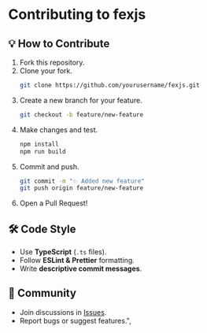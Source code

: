 # Contributing to fexjs

## 💡 How to Contribute
1. Fork this repository.
2. Clone your fork.
   ```sh
   git clone https://github.com/yourusername/fexjs.git
   ```
3. Create a new branch for your feature.
   ```sh
   git checkout -b feature/new-feature
   ```
4. Make changes and test.
   ```sh
   npm install
   npm run build
   ```
5. Commit and push.
   ```sh
   git commit -m "✨ Added new feature"
   git push origin feature/new-feature
   ```
6. Open a Pull Request!

## 🛠 Code Style
- Use **TypeScript** (`.ts` files).
- Follow **ESLint & Prettier** formatting.
- Write **descriptive commit messages**.

## 🤝 Community
- Join discussions in [Issues](https://github.com/yourusername/fexjs/issues).
- Report bugs or suggest features.",